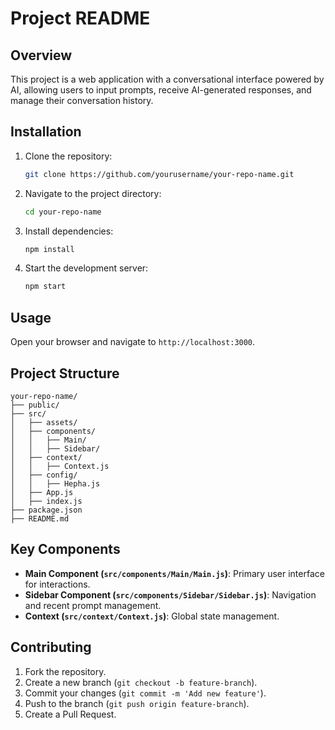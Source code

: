# Project README

## Overview

This project is a web application with a conversational interface powered by AI, allowing users to input prompts, receive AI-generated responses, and manage their conversation history.

## Installation

1. Clone the repository:
    ```bash
    git clone https://github.com/yourusername/your-repo-name.git
    ```
2. Navigate to the project directory:
    ```bash
    cd your-repo-name
    ```
3. Install dependencies:
    ```bash
    npm install
    ```
4. Start the development server:
    ```bash
    npm start
    ```

## Usage

Open your browser and navigate to `http://localhost:3000`.

## Project Structure

```plaintext
your-repo-name/
├── public/
├── src/
│   ├── assets/
│   ├── components/
│   │   ├── Main/
│   │   ├── Sidebar/
│   ├── context/
│   │   ├── Context.js
│   ├── config/
│   │   ├── Hepha.js
│   ├── App.js
│   ├── index.js
├── package.json
├── README.md
```

## Key Components

- **Main Component (`src/components/Main/Main.js`)**: Primary user interface for interactions.
- **Sidebar Component (`src/components/Sidebar/Sidebar.js`)**: Navigation and recent prompt management.
- **Context (`src/context/Context.js`)**: Global state management.

## Contributing

1. Fork the repository.
2. Create a new branch (`git checkout -b feature-branch`).
3. Commit your changes (`git commit -m 'Add new feature'`).
4. Push to the branch (`git push origin feature-branch`).
5. Create a Pull Request.

